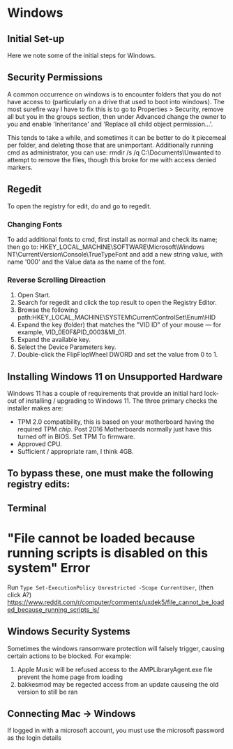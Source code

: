 # Windows 

## Initial Set-up
Here we note some of the initial steps for Windows.


## Security Permissions
A common occurrence on windows is to encounter folders that you do not have access to (particularly on a drive that used to boot into windows). The most surefire way I have to fix this is to go to Properties > Security, remove all but you in the groups section, then under Advanced change the owner to you and enable 'Inheritance' and 'Replace all child object permission...'.

This tends to take a while, and sometimes it can be better to do it piecemeal per folder, and deleting those that are unimportant. Additionally running cmd as administrator, you can use:
rmdir /s /q C:\Documents\Unwanted
to attempt to remove the files, though this broke for me with access denied markers.


## Regedit 
To open the registry for edit, do <Windows-r> and go to regedit.

### Changing Fonts
To add additional fonts to cmd, first install as normal and check its name; then go to:
HKEY_LOCAL_MACHINE\SOFTWARE\Microsoft\Windows NT\CurrentVersion\Console\TrueTypeFont
and add a new string value, with name '000' and the Value data as the name of the font.

### Reverse Scrolling Direaction
1. Open Start.
2. Search for regedit and click the top result to open the Registry Editor.
3. Browse the following path:HKEY_LOCAL_MACHINE\SYSTEM\CurrentControlSet\Enum\HID
4. Expand the key (folder) that matches the "VID ID" of your mouse — for example, VID_0E0F&PID_0003&MI_01.
5. Expand the available key.
6. Select the Device Parameters key.
7. Double-click the FlipFlopWheel DWORD and set the value from 0 to 1.

## Installing Windows 11 on Unsupported Hardware
Windows 11 has a couple of requirements that provide an initial hard lock-out of installing / upgrading to Windows 11. The three primary checks the installer makes are:
- TPM 2.0 compatibility, this is based on your motherboard having the required TPM *chip*. Post 2016 Motherboards normally just have this turned off in BIOS. Set TPM To firmware.
- Approved CPU.
- Sufficient / appropriate ram, I think 4GB.

To bypass these, one must make the following registry edits:
- 

## Terminal
# "File cannot be loaded because running scripts is disabled on this system" Error
Run `Type Set-ExecutionPolicy Unrestricted -Scope CurrentUser`, (then click A?)
https://www.reddit.com/r/computer/comments/uxdek5/file_cannot_be_loaded_because_running_scripts_is/


## Windows Security Systems
Sometimes the windows ransomware protection will falsely trigger, causing certain actions to be blocked. For example:
1. Apple Music will be refused access to the AMPLibraryAgent.exe file prevent the home page from loading
2. bakkesmod may be regected access from an update causeing the old version to still be ran

## Connecting Mac -> Windows
If logged in with a microsoft account, you must use the microsoft password as the login details

